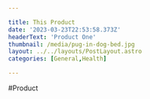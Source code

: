```yaml
---

title: This Product
date: '2023-03-23T22:53:58.373Z'
headerText: 'Product One'
thumbnail: /media/pug-in-dog-bed.jpg
layout: ../../layouts/PostLayout.astro
categories: [General,Health]

---
```


#Product